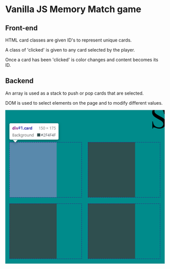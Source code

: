 # Vanilla JS Memory Match game

## Front-end

HTML card classes are given ID's to represent unique cards.

A class of 'clicked' is given to any card selected by the player.

Once a card has been 'clicked' is color changes and content becomes its ID.

## Backend

An array is used as a stack to push or pop cards that are selected.

DOM is used to select elements on the page and to modify different values.

![Image](cardids.png "Id's assigned to the different cards")
